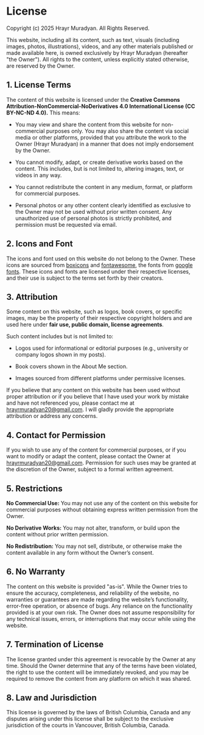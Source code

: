 # License

Copyright (c) 2025 Hrayr Muradyan. All Rights Reserved.

This website, including all its content, such as text, visuals (including images, photos, illustrations), videos, and any other materials published or made available here, is owned exclusively by Hrayr Muradyan (hereafter "the Owner"). All rights to the content, unless explicitly stated otherwise, are reserved by the Owner.

## 1. License Terms

The content of this website is licensed under the **Creative Commons Attribution-NonCommercial-NoDerivatives 4.0 International License (CC BY-NC-ND 4.0).** This means:

- You may view and share the content from this website for non-commercial purposes only. You may also share the content via social media or other platforms, provided that you attribute the work to the Owner (Hrayr Muradyan) in a manner that does not imply endorsement by the Owner.

- You cannot modify, adapt, or create derivative works based on the content. This includes, but is not limited to, altering images, text, or videos in any way.

- You cannot redistribute the content in any medium, format, or platform for commercial purposes.

- Personal photos or any other content clearly identified as exclusive to the Owner may not be used without prior written consent. Any unauthorized use of personal photos is strictly prohibited, and permission must be requested via email.

## 2. Icons and Font

The icons and font used on this website do not belong to the Owner. These icons are sourced from [boxicons](https://boxicons.com/) and [fontawesome](https://cdnjs.cloudflare.com/ajax/libs/font-awesome/6.5.0/css/all.min.css), the fonts from [google fonts](https://fonts.google.com/). These icons and fonts are licensed under their respective licenses, and their use is subject to the terms set forth by their creators.

## 3. Attribution

Some content on this website, such as logos, book covers, or specific images, may be the property of their respective copyright holders and are used here under **fair use, public domain, license agreements**.

Such content includes but is not limited to:

- Logos used for informational or editorial purposes (e.g., university or company logos shown in my posts).

- Book covers shown in the About Me section.

- Images sourced from different platforms under permissive licenses.

If you believe that any content on this website has been used without proper attribution or if you believe that I have used your work by mistake and have not referenced you, please contact me at hrayrmuradyan20@gmail.com. I will gladly provide the appropriate attribution or address any concerns.

## 4. Contact for Permission

If you wish to use any of the content for commercial purposes, or if you want to modify or adapt the content, please contact the Owner at hrayrmuradyan20@gmail.com. Permission for such uses may be granted at the discretion of the Owner, subject to a formal written agreement.

## 5. Restrictions

**No Commercial Use:** You may not use any of the content on this website for commercial purposes without obtaining express written permission from the Owner.

**No Derivative Works:** You may not alter, transform, or build upon the content without prior written permission.

**No Redistribution:** You may not sell, distribute, or otherwise make the content available in any form without the Owner’s consent.

## 6. No Warranty

The content on this website is provided "as-is". While the Owner tries to ensure the accuracy, completeness, and reliability of the website, no warranties or guarantees are made regarding the website’s functionality, error-free operation, or absence of bugs. Any reliance on the functionality provided is at your own risk. The Owner does not assume responsibility for any technical issues, errors, or interruptions that may occur while using the website.

## 7. Termination of License

The license granted under this agreement is revocable by the Owner at any time. Should the Owner determine that any of the terms have been violated, the right to use the content will be immediately revoked, and you may be required to remove the content from any platform on which it was shared.

## 8. Law and Jurisdiction

This license is governed by the laws of British Columbia, Canada and any disputes arising under this license shall be subject to the exclusive jurisdiction of the courts in Vancouver, British Columbia, Canada.